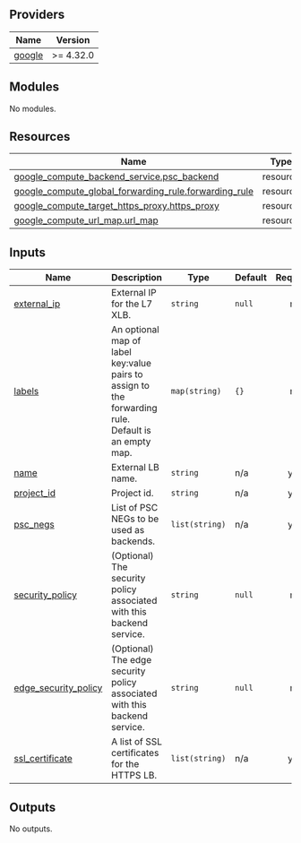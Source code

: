 <!-- BEGIN_TF_DOCS -->
## Providers

| Name | Version |
|------|---------|
| <a name="provider_google"></a> [google](#provider\_google) | >= 4.32.0 |

## Modules

No modules.

## Resources

| Name | Type |
|------|------|
| [google_compute_backend_service.psc_backend](https://registry.terraform.io/providers/hashicorp/google/latest/docs/resources/compute_backend_service) | resource |
| [google_compute_global_forwarding_rule.forwarding_rule](https://registry.terraform.io/providers/hashicorp/google/latest/docs/resources/compute_global_forwarding_rule) | resource |
| [google_compute_target_https_proxy.https_proxy](https://registry.terraform.io/providers/hashicorp/google/latest/docs/resources/compute_target_https_proxy) | resource |
| [google_compute_url_map.url_map](https://registry.terraform.io/providers/hashicorp/google/latest/docs/resources/compute_url_map) | resource |

## Inputs

| Name | Description | Type | Default | Required |
|------|-------------|------|---------|:--------:|
| <a name="input_external_ip"></a> [external\_ip](#input\_external\_ip) | External IP for the L7 XLB. | `string` | `null` | no |
| <a name="input_labels"></a> [labels](#input\_labels) | An optional map of label key:value pairs to assign to the forwarding rule.<br>Default is an empty map. | `map(string)` | `{}` | no |
| <a name="input_name"></a> [name](#input\_name) | External LB name. | `string` | n/a | yes |
| <a name="input_project_id"></a> [project\_id](#input\_project\_id) | Project id. | `string` | n/a | yes |
| <a name="input_psc_negs"></a> [psc\_negs](#input\_psc\_negs) | List of PSC NEGs to be used as backends. | `list(string)` | n/a | yes |
| <a name="input_security_policy"></a> [security\_policy](#input\_security\_policy) | (Optional) The security policy associated with this backend service. | `string` | `null` | no |
| <a name="input_edge_security_policy"></a> [edge\_security\_policy](#input\_edge\_security\_policy) | (Optional) The edge security policy associated with this backend service. | `string` | `null` | no |
| <a name="input_ssl_certificate"></a> [ssl\_certificate](#input\_ssl\_certificate) | A list of SSL certificates for the HTTPS LB. | `list(string)` | n/a | yes |

## Outputs

No outputs.
<!-- END_TF_DOCS -->
